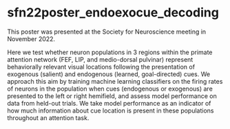 # sfn22poster_endoexocue_decoding

This poster was presented at the Society for Neuroscience meeting in November 2022.

Here we test whether neuron populations in 3 regions within the primate attention network
(FEF, LIP, and medio-dorsal pulvinar) represent behaviorally relevant visual locations
following the presentation of exogenous (salient) and endogenous (learned, goal-directed) 
cues. We approach this aim by training machine learning classifiers on the firing rates of neurons 
in the population when cues (endogenous or exogenous) are presented to the left or right hemifield, and assess model 
performance on data from held-out trials. We take model performance as an indicator of how much information
about cue location is present in these populations throughout an attention task.
